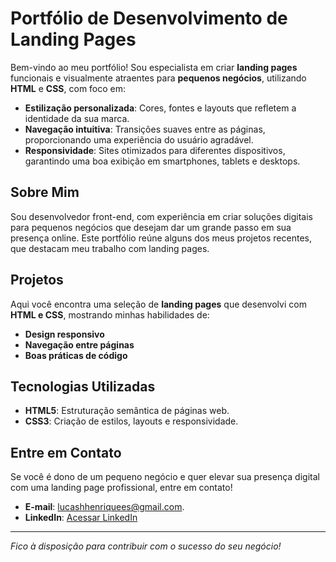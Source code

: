 # Portfólio de Desenvolvimento de Landing Pages

Bem-vindo ao meu portfólio! Sou especialista em criar **landing pages** funcionais e visualmente atraentes para **pequenos negócios**, utilizando **HTML** e **CSS**, com foco em:

- **Estilização personalizada**: Cores, fontes e layouts que refletem a identidade da sua marca.
- **Navegação intuitiva**: Transições suaves entre as páginas, proporcionando uma experiência do usuário agradável.
- **Responsividade**: Sites otimizados para diferentes dispositivos, garantindo uma boa exibição em smartphones, tablets e desktops.

## Sobre Mim
Sou desenvolvedor front-end, com experiência em criar soluções digitais para pequenos negócios que desejam dar um grande passo em sua presença online. Este portfólio reúne alguns dos meus projetos recentes, que destacam meu trabalho com landing pages.

## Projetos
Aqui você encontra uma seleção de **landing pages** que desenvolvi com **HTML e CSS**, mostrando minhas habilidades de:

- **Design responsivo**
- **Navegação entre páginas**
- **Boas práticas de código**

## Tecnologias Utilizadas
- **HTML5**: Estruturação semântica de páginas web.
- **CSS3**: Criação de estilos, layouts e responsividade.

## Entre em Contato
Se você é dono de um pequeno negócio e quer elevar sua presença digital com uma landing page profissional, entre em contato!

- **E-mail**: lucashhenriquees@gmail.com.
- **LinkedIn**: [Acessar LinkedIn](https://www.linkedin.com/in/lucas-henrique-a992b01b5/)

---

_Fico à disposição para contribuir com o sucesso do seu negócio!_
